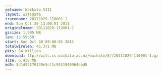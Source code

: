 ```yaml
---
setname: Waikato VIII
layout: witsdata
tracename: 20111029-110001-1
end: Sun Oct 30 13:00:01 2011
originalname: 20111029-110001-1
gzsize: 1,905 MB
len: 12:59:59
start: Sun Oct 30 00:00:01 2011
totalwirelen: 45,371 MB
pkts: 84 million
download: ftp://wits.cs.waikato.ac.nz/waikato/8//20111029-110001-1.gz
size: 6,438 MB
md5: 5d1d92276139e5cf1c9431940964ebd5
---
```

